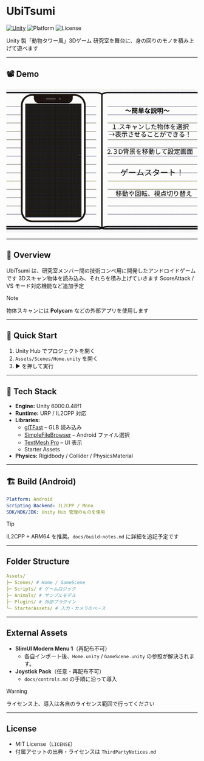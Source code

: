 # UbiTsumi

[![Unity](https://img.shields.io/badge/Unity-6000.0.48f1-blue?logo=unity)](#)
![Platform](https://img.shields.io/badge/Platform-Android-lightgrey)
![License](https://img.shields.io/badge/License-MIT-green)

Unity 製「動物タワー風」3Dゲーム
研究室を舞台に、身の回りのモノを積み上げて遊べます

---

## 📽️ Demo
[![Demo](docs/images/demo.gif)](https://github.com/user-attachments/assets/ad2d3c38-0f14-4bed-9956-113ea5e775a8)

---

## 🧭 Overview
UbiTsumi は、研究室メンバー間の技術コンペ用に開発したアンドロイドゲームです 
3Dスキャン物体を読み込み、それらを積み上げていきます
ScoreAttack / VS モード対応機能など追加予定

> [!Note]  
> 物体スキャンには **Polycam** などの外部アプリを使用します


---

## 🚀 Quick Start
1. Unity Hub でプロジェクトを開く  
2. `Assets/Scenes/Home.unity` を開く  
3. ▶ を押して実行

---

## 🧰 Tech Stack
- **Engine:** Unity 6000.0.48f1  
- **Runtime:** URP / IL2CPP 対応  
- **Libraries:**  
  - [glTFast](https://github.com/atteneder/glTFast) – GLB 読み込み  
  - [SimpleFileBrowser](https://github.com/yasirkula/UnitySimpleFileBrowser) – Android ファイル選択  
  - [TextMesh Pro](https://docs.unity3d.com/Packages/com.unity.textmeshpro@latest/) – UI 表示  
  - Starter Assets
- **Physics:** Rigidbody / Collider / PhysicsMaterial  

---

## 🏗️ Build (Android)
```yaml
Platform: Android
Scripting Backend: IL2CPP / Mono
SDK/NDK/JDK: Unity Hub 管理のものを使用
```

> [!Tip] 
> IL2CPP + ARM64 を推奨。`docs/build-notes.md` に詳細を追記予定です

---

## Folder Structure
```yaml
Assets/
├─ Scenes/ # Home / GameScene
├─ Scripts/ # ゲームロジック 
├─ Animals/ # サンプルモデル
├─ Plugins/ # 外部プラグイン
└─ StarterAssets/ # 入力・カメラのベース
```
---

## External Assets
- **SlimUI Modern Menu 1**（再配布不可）  
  - 各自インポート後、`Home.unity` / `GameScene.unity` の参照が解決されます。 
- **Joystick Pack**（任意・再配布不可）  
  - `docs/controls.md` の手順に沿って導入

> [!Warning]
> ライセンス上、導入は各自のライセンス範囲で行ってください


---

## License
- MIT License（`LICENSE`）  
- 付属アセットの出典・ライセンスは `ThirdPartyNotices.md`



